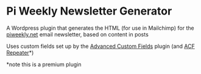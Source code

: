 # Pi Weekly Newsletter Generator

A Wordpress plugin that generates the HTML (for use in Mailchimp) for the [piweekly.net](http://piweekly.net) email newsletter, based on content in posts

Uses custom fields set up by the [Advanced Custom Fields](http://wordpress.org/plugins/advanced-custom-fields/) plugin (and [ACF Repeater](http://www.advancedcustomfields.com/add-ons/repeater-field/)*)

*note this is a premium plugin
